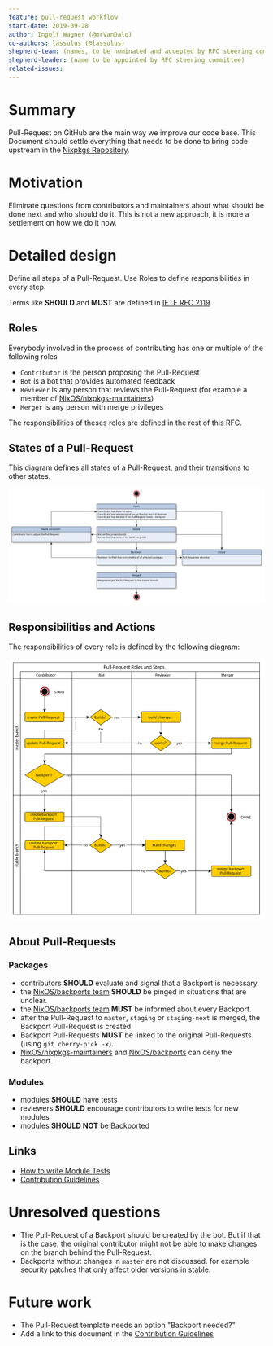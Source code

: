 ```yaml
---
feature: pull-request workflow
start-date: 2019-09-28
author: Ingolf Wagner (@mrVanDalo)
co-authors: lassulus (@lassulus)
shepherd-team: (names, to be nominated and accepted by RFC steering committee)
shepherd-leader: (name to be appointed by RFC steering committee)
related-issues: 
---
```


# Summary
[summary]: #summary

Pull-Request on GitHub are the main way we improve our code base.
This Document should settle everything that needs to be done
to bring code upstream in the
[Nixpkgs Repository](https://github.com/nixos/nixpkgs/).

# Motivation
[motivation]: #motivation

Eliminate questions from contributors and maintainers
about what should be done next and who should do it.
This is not a new approach, it is more a settlement
on how we do it now.

# Detailed design
[design]: #detailed-design

Define all steps of a Pull-Request.
Use Roles to define responsibilities in every step.

Terms like **SHOULD** and **MUST** are defined in 
[IETF RFC 2119](https://tools.ietf.org/html/rfc2119).

## Roles
[roles]: #roles

Everybody involved in the process of contributing has one or multiple
of the following roles

* `Contributor` is the person proposing the Pull-Request
* `Bot` is a bot that provides automated feedback
* `Reviewer` is any person that reviews the Pull-Request
  (for example a member of [NixOS/nixpkgs-maintainers](https://github.com/orgs/NixOS/teams/nixpkgs-maintainers))
* `Merger` is any person with merge privileges

The responsibilities of theses roles are defined in the rest of this RFC.

## States of a Pull-Request
[state]:#states

This diagram defines all states of a Pull-Request,
and their transitions to other states.

![pull-request state](0053-pull-request-workflow/pull-request-states.svg)

## Responsibilities and Actions
[responsibilities]:#responsibilities

The responsibilities of every role is defined by the following diagram:

![pull-request activity](0053-pull-request-workflow/pull-request-roles.svg)

## About Pull-Requests

### Packages

* contributors **SHOULD** evaluate and signal that a Backport is necessary.
* the [NixOS/backports team](https://github.com/orgs/NixOS/teams/backports)
  **SHOULD** be pinged in situations that are unclear.
* the [NixOS/backports team](https://github.com/orgs/NixOS/teams/backports)
  **MUST** be informed about every Backport.
* after the Pull-Request to `master`, `staging` or `staging-next` is merged,
  the Backport Pull-Request is created
* Backport Pull-Requests **MUST** be linked to the original Pull-Requests (using `git cherry-pick -x`).
* [NixOS/nixpkgs-maintainers](https://github.com/orgs/NixOS/teams/nixpkgs-maintainers)
  and 
  [NixOS/backports](https://github.com/orgs/NixOS/teams/backports)
  can deny the backport.

### Modules

* modules **SHOULD** have tests
* reviewers **SHOULD** encourage contributors to write tests for new modules
* modules **SHOULD NOT** be Backported

## Links

* [How to write Module Tests](https://nixos.org/nixos/manual/index.html#sec-nixos-tests)
* [Contribution Guidelines](https://github.com/NixOS/nixpkgs/blob/master/.github/CONTRIBUTING.md)

# Unresolved questions
[unresolved]: #unresolved-questions

* The Pull-Request of a Backport should be created by the bot.
  But if that is the case, the original contributor might not be able
  to make changes on the branch behind the Pull-Request.
* Backports without changes in `master` are not discussed.
  for example security patches that only affect older versions in stable.

# Future work
[future]: #future-work

* The Pull-Request template needs an option "Backport needed?"
* Add a link to this document in the 
  [Contribution Guidelines](https://github.com/NixOS/nixpkgs/blob/master/.github/CONTRIBUTING.md)
